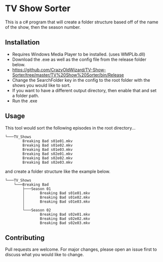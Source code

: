 # TV Show Sorter

This is a c# program that will create a folder structure based off of the name of the show, then the season number.

## Installation

- Requires Windows Media Player to be installed. (uses WMPLib.dll)
- Download the .exe as well as the config file from the release folder below. 
- https://github.com/CrazyOldWizard/TV-Show-Sorter/tree/master/TV%20Show%20Sorter/bin/Release
- Change the SearchFolder key in the config to the root folder with the shows you would like to sort.
- If you want to have a different output directory, then enable that and set a folder path.
- Run the .exe

## Usage
This tool would sort the following episodes in the root directory...
~~~
└───TV_Shows
        Breaking Bad s01e01.mkv
        Breaking Bad s01e02.mkv
        Breaking Bad s01e03.mkv
        Breaking Bad s02e01.mkv
        Breaking Bad s02e02.mkv
        Breaking Bad s02e03.mkv
~~~


and create a folder structure like the example below.
~~~
└───TV_Shows
    └───Breaking Bad
        ├───Season 01
        │       Breaking Bad s01e01.mkv
        │       Breaking Bad s01e02.mkv
        │       Breaking Bad s01e03.mkv
        │
        └───Season 02
                Breaking Bad s02e01.mkv
                Breaking Bad s02e02.mkv
                Breaking Bad s02e03.mkv
~~~


## Contributing
Pull requests are welcome. For major changes, please open an issue first to discuss what you would like to change.

